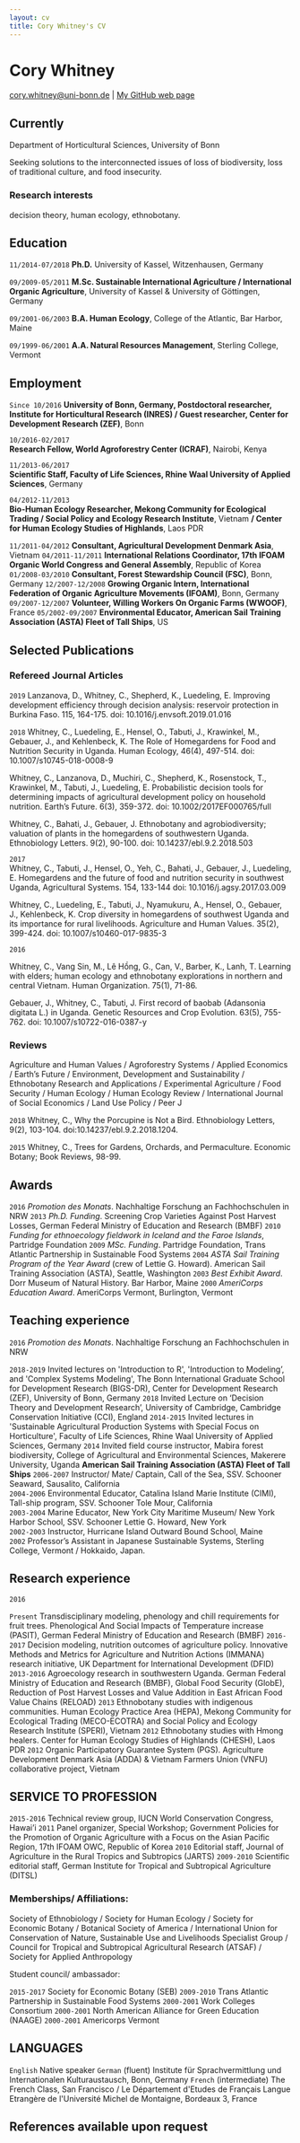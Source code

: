 ```yaml
---
layout: cv
title: Cory Whitney's CV
---
```

# Cory Whitney



<div id="webaddress">
<a href="cory.whitney@uni-bonn.de">cory.whitney@uni-bonn.de</a>
| <a href="https://cwwhitney.github.io">My GitHub web page</a>
</div>


## Currently

Department of Horticultural Sciences, University of Bonn

Seeking solutions to the interconnected issues of loss of biodiversity, loss of traditional culture, and food insecurity.


### Research interests

decision theory, human ecology, ethnobotany.


## Education

`11/2014-07/2018`
__Ph.D.__ University of Kassel, Witzenhausen, Germany

`09/2009-05/2011`
__M.Sc. Sustainable International Agriculture / International Organic Agriculture__, University of Kassel & University of Göttingen, Germany

`09/2001-06/2003`
__B.A. Human Ecology__, College of the Atlantic, Bar Harbor, Maine

`09/1999-06/2001`
__A.A. Natural Resources Management__, Sterling College, Vermont



## Employment

`Since 10/2016`
__University of Bonn, Germany, Postdoctoral researcher, Institute for Horticultural Research (INRES) / Guest researcher, Center for Development Research (ZEF)__, Bonn


`10/2016-02/2017`	
__Research Fellow, World Agroforestry Center (ICRAF)__, Nairobi, Kenya 

`11/2013-06/2017`	
__Scientific Staff, Faculty of Life Sciences, Rhine Waal University of Applied Sciences__, Germany

`04/2012-11/2013`	
__Bio-Human Ecology Researcher, Mekong Community for Ecological Trading / Social Policy and Ecology Research Institute__, Vietnam __/ Center for Human Ecology Studies of Highlands__, Laos PDR 

`11/2011-04/2012`	__Consultant, Agricultural Development Denmark Asia__, Vietnam
`04/2011-11/2011`	__International Relations Coordinator, 17th IFOAM Organic World Congress and General Assembly__, Republic of Korea
`01/2008-03/2010`	__Consultant, Forest Stewardship Council (FSC)__, Bonn, Germany
`12/2007-12/2008` 
	__Growing Organic Intern, International Federation of Organic Agriculture Movements (IFOAM)__, Bonn, Germany
`09/2007-12/2007`	__Volunteer, Willing Workers On Organic Farms (WWOOF)__, France
`05/2002-09/2007` 
	__Environmental Educator, American Sail Training Association (ASTA) Fleet of Tall Ships__, US



## Selected Publications

<!-- A list is also available [orcid](orcid.org/0000-0003-4988-4583) -->

### Refereed Journal Articles

`2019`
Lanzanova, D., Whitney, C., Shepherd, K., Luedeling, E. Improving development efficiency through decision analysis: reservoir protection in Burkina Faso. 115, 164-175. doi: 10.1016/j.envsoft.2019.01.016

`2018`
Whitney, C., Luedeling, E., Hensel, O., Tabuti, J., Krawinkel, M., Gebauer, J., and Kehlenbeck, K. The Role of Homegardens for Food and Nutrition Security in Uganda. Human Ecology, 46(4), 497-514. doi: 10.1007/s10745-018-0008-9

Whitney, C., Lanzanova, D., Muchiri, C., Shepherd, K., Rosenstock, T., Krawinkel, M., Tabuti, J., Luedeling, E. Probabilistic decision tools for determining impacts of agricultural development policy on household nutrition. Earth’s Future. 6(3), 359-372. doi: 10.1002/2017EF000765/full

Whitney, C., Bahati, J., Gebauer, J. Ethnobotany and agrobiodiversity; valuation of plants in the homegardens of southwestern Uganda. Ethnobiology Letters. 9(2), 90-100. doi: 10.14237/ebl.9.2.2018.503

`2017`	
Whitney, C., Tabuti, J., Hensel, O., Yeh, C., Bahati, J., Gebauer, J., Luedeling, E. Homegardens and the future of food and nutrition security in southwest Uganda, Agricultural Systems. 154, 133-144 doi: 10.1016/j.agsy.2017.03.009
	
Whitney, C., Luedeling, E., Tabuti, J., Nyamukuru, A., Hensel, O., Gebauer, J., Kehlenbeck, K. Crop diversity in homegardens of southwest Uganda and its importance for rural livelihoods. Agriculture and Human Values. 35(2), 399-424. doi: 10.1007/s10460-017-9835-3

`2016`	

Whitney, C., Vang Sin, M., Lê Hồng, G., Can, V., Barber, K., Lanh, T. Learning with elders; human ecology and ethnobotany explorations in northern and central Vietnam. Human Organization. 75(1), 71-86.
	
Gebauer, J., Whitney, C., Tabuti, J. First record of baobab (Adansonia digitata L.) in Uganda. Genetic Resources and Crop Evolution. 63(5), 755-762. doi: 10.1007/s10722-016-0387-y

### Reviews

<!-- A list is also available [publons](publons.com/a/462597/) -->

Agriculture and Human Values / Agroforestry Systems / Applied Economics / Earth’s Future / Environment, Development and Sustainability / Ethnobotany Research and Applications / Experimental Agriculture / Food Security / Human Ecology / Human Ecology Review / International Journal of Social Economics / Land Use Policy / Peer J

`2018`	Whitney, C., Why the Porcupine is Not a Bird. Ethnobiology Letters, 9(2), 103-104. doi:10.14237/ebl.9.2.2018.1204.

`2015`	Whitney, C., Trees for Gardens, Orchards, and Permaculture. Economic Botany; Book Reviews, 98-99.


## Awards

`2016`	*Promotion des Monats*. Nachhaltige Forschung an Fachhochschulen in NRW 
`2013`	*Ph.D. Funding*. Screening Crop Varieties Against Post Harvest Losses, German Federal Ministry of Education and Research (BMBF)
`2010`	*Funding for ethnoecology fieldwork in Iceland and the Faroe Islands*, Partridge Foundation
`2009`	*MSc. Funding*. Partridge Foundation, Trans Atlantic Partnership in Sustainable Food Systems 
`2004`	*ASTA Sail Training Program of the Year Award* (crew of Lettie G. Howard). American Sail Training Association (ASTA), Seattle, Washington
`2003`	*Best Exhibit Award*. Dorr Museum of Natural History. Bar Harbor, Maine
`2000`	*AmeriCorps Education Award*. AmeriCorps Vermont, Burlington, Vermont

## Teaching experience

`2016`	*Promotion des Monats*. Nachhaltige Forschung an Fachhochschulen in NRW 

`2018-2019`	Invited lectures on 'Introduction to R', 'Introduction to Modeling’, and 'Complex Systems Modeling', The Bonn International Graduate School for Development Research (BIGS-DR), Center for Development Research (ZEF), University of Bonn, Germany
`2018`	Invited Lecture on ‘Decision Theory and Development Research’, University of Cambridge, Cambridge Conservation Initiative (CCI), England
`2014-2015`	Invited lectures in 'Sustainable Agricultural Production Systems with Special Focus on Horticulture', Faculty of Life Sciences, Rhine Waal University of Applied Sciences, Germany
`2014`	Invited field course instructor, Mabira forest biodiversity, College of Agricultural and Environmental Sciences, Makerere University, Uganda
__American Sail Training Association (ASTA) Fleet of Tall Ships__
`2006-2007`	Instructor/ Mate/ Captain, Call of the Sea, SSV. Schooner Seaward, Sausalito, California	
`2004-2006` 
	Environmental Educator, Catalina Island Marie Institute (CIMI), Tall-ship program, SSV. Schooner Tole Mour, California	
`2003-2004`	Marine Educator, New York City Maritime Museum/ New York Harbor School, SSV. Schooner Lettie G. Howard, New York	
`2002-2003`	Instructor, Hurricane Island Outward Bound School, Maine	
`2002`	Professor’s Assistant in Japanese Sustainable Systems, Sterling College, Vermont / Hokkaido, Japan.

## Research experience

`2016`

`Present`	Transdisciplinary modeling, phenology and chill requirements for fruit trees. Phenological And Social Impacts of Temperature increase (PASIT), German Federal Ministry of Education and Research (BMBF)
`2016-2017`	Decision modeling, nutrition outcomes of agriculture policy. Innovative Methods and Metrics for Agriculture and Nutrition Actions (IMMANA) research initiative, UK Department for International Development (DFID) 
`2013-2016`	Agroecology research in southwestern Uganda. German Federal Ministry of Education and Research (BMBF), Global Food Security (GlobE), Reduction of Post Harvest Losses and Value Addition in East African Food Value Chains (RELOAD) 
`2013`	Ethnobotany studies with indigenous communities. Human Ecology Practice Area (HEPA), Mekong Community for Ecological Trading (MECO-ECOTRA) and Social Policy and Ecology Research Institute (SPERI), Vietnam
`2012`	Ethnobotany studies with Hmong healers. Center for Human Ecology Studies of Highlands (CHESH), Laos PDR
`2012`	Organic Participatory Guarantee System (PGS). Agriculture Development Denmark Asia (ADDA) & Vietnam Farmers Union (VNFU) collaborative project, Vietnam 

## SERVICE TO PROFESSION

`2015-2016`	Technical review group, IUCN World Conservation Congress, Hawai’i
`2011`	Panel organizer, Special Workshop; Government Policies for the Promotion of Organic Agriculture with a Focus on the Asian Pacific Region, 17th IFOAM OWC, Republic of Korea
`2010`	Editorial staff, Journal of Agriculture in the Rural Tropics and Subtropics (JARTS)
`2009-2010`	Scientific editorial staff, German Institute for Tropical and Subtropical Agriculture (DITSL)

### Memberships/ Affiliations: 

Society of Ethnobiology / Society for Human Ecology / Society for Economic Botany / Botanical Society of America / International Union for Conservation of Nature, Sustainable Use and Livelihoods Specialist Group / Council for Tropical and Subtropical Agricultural Research (ATSAF) / Society for Applied Anthropology

Student council/ ambassador: 

`2015-2017`	Society for Economic Botany (SEB)
`2009-2010`	Trans Atlantic Partnership in Sustainable Food Systems
`2000-2001`	Work Colleges Consortium
`2000-2001`	North American Alliance for Green Education (NAAGE)
`2000-2001`	Americorps Vermont


## LANGUAGES

`English`	Native speaker
`German` (fluent)	Institute für Sprachvermittlung und Internationalen Kulturaustausch, Bonn, Germany
`French` (intermediate)	The French Class, San Francisco / Le Département d'Etudes de Français Langue Etrangère de l'Université Michel de Montaigne, Bordeaux 3, France

## References available upon request


<!-- ### Footer

Last updated: March 2019 -->


